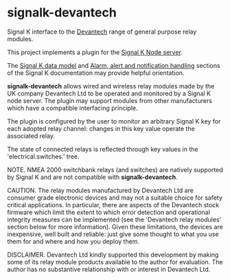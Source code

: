 # signalk-devantech

Signal K interface to the
[Devantech](https://www.devantech.co.uk)
range of general purpose relay modules.

This project implements a plugin for the
[Signal K Node server](https://github.com/SignalK/signalk-server-node).

The
[Signal K data model](http://signalk.org/specification/1.0.0/doc/data_model.html)
and
[Alarm, alert and notification handling](http://signalk.org/specification/1.0.0/doc/notifications.html)
sections of the Signal K documentation may provide helpful orientation.

__signalk-devantech__ allows wired and wireless relay modules made by the UK
company Devantech Ltd to be operated and monitored by a Signal K node server.
The plugin may support modules from other manufacturers which have a compatible
interfacing principle.

The plugin is configured by the user to monitor an arbitrary Signal K key for
each adopted relay channel: changes in this key value operate the associated
relay.

The state of connected relays is reflected through key values in the
'electrical.switches.' tree.

NOTE. NMEA 2000 switchbank relays (and switches) are natively supported by
Signal K and are not compatible with __signalk-devantech__.

CAUTION. The relay modules manufactured by Devantech Ltd are consumer grade
electronic devices and may not a suitable choice for safety critical
applications.
In particular, there are aspects of the Devantech stock firmware which limit
the extent to which error detection and operational integrity measures can be
implemented (see the 'Devantech relay modules' section below for more
information).
Given these limitations, the devices are inexpensive, well built and reliable:
just give some thought to what you use them for and where and how you deploy
them.

DISCLAIMER. Devantech Ltd kindly supported this development by making some
of its relay module products available to the author for evaluation.
The author has no substantive relationship with or interest in Devantech Ltd.
